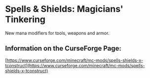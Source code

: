 # Spells & Shields: Magicians' Tinkering
New mana modifiers for tools, weapons and armor.
## Information on the CurseForge Page:
[https://www.curseforge.com/minecraft/mc-mods/spells-shields-x-tconstruct](https://www.curseforge.com/minecraft/mc-mods/spells-shields-x-tconstruct)

